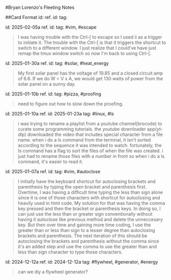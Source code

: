#Bryan Lorenzo's Fleeting Notes

##Card Format
id:
ref. id:
tag:


id: 2025-02-05a
ref. id:
tag: #vim, #escape
>I was having trouble with the Ctrl-[ to escape so I used ii as a trigger to
>initiate it. The trouble with the Ctrl-[ is that it triggers the shortcut to
>switch to a different window. I just realize that I could've have just remap
>the tmux window switch so now I'm back to using Ctrl-[.

id: 2025-01-30a
ref. id:
tag: #solar, #heat_energy
>My first solar panel has the voltage of 19.85 and a closed circuit amp of 6.6.
>If we do W = V x A, we would get 130 watts of power from the solar panel on
>a sunny day.

id: 2025-01-10b
ref. id:
tag: #pizza, #proofing
>need to figure out how to slow down the proofing.

id: 2025-01-10a
ref. id: 2025-01-23a
tag: #linux, #ls
>i was trying to rename a playlist from a youtube channel(brocode) to curate
>some programming tutorials. the youtube downloader app(yt-dlp) downloaded the
>video that includes special character from a file name. when i do a ls command
>from the terminal, it isn't sorted according to the sequence it was intended
>to watch. fortunately, the ls command has a flag to sort the files of when
>the file was created. i just had to rename those files with a number in front
>so when i do a ls command, it's easier to read it.

id: 2025-01-07a
ref. id:
tag: #vim, #autoclose
>I initially have the keyboard shortcut for autoclosing brackets and parenthesis
>by typing the open bracket and parenthesis first. Overtime, I was having a 
>difficult time typing the less than sign alone since it is one of those 
>characters with shortcut for autoclosing and heavily used in html code. My 
>solution for that was having the comma key pressed and then the bracket or
>parenthesis keys. In doing so, I can just use the less than or greater sign
>conventionally without having it autoclose like previous method and delete the
>unneccesary key. But then over time and gaining more time coding, I use the
>greater than or less than sign to a lesser degree than autoclosing brackets
>and parenthesis. The next iteration of this should be autoclosing the brackets
>and parenthesis without the comma since it's an added step and use the comma to
>use the greater than and less than sign character to type those characters.

id: 2024-12-12a
ref. id: 2024-12-12a
tag: #flywheel, #generator, #energy
>can we diy a flywheel generator?

